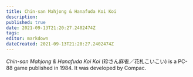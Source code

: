 ```yaml
---
title: Chin-san Mahjong & Hanafuda Koi Koi
description: 
published: true
date: 2021-09-13T21:20:27.2402474Z 
tags: 
editor: markdown
dateCreated: 2021-09-13T21:20:27.2402474Z
---
```

_Chin-san Mahjong & Hanafuda Koi Koi_ (<span lang='ja'>珍さん麻雀／花札こいこい</span>) is a PC-88 game published in 1984.
It was developed by Compac.
